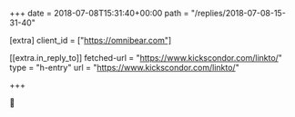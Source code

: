 +++
date = 2018-07-08T15:31:40+00:00
path = "/replies/2018-07-08-15-31-40"

[extra]
client_id = ["https://omnibear.com"]

[[extra.in_reply_to]]
fetched-url = "https://www.kickscondor.com/linkto/"
type = "h-entry"
url = "https://www.kickscondor.com/linkto/"

+++

🎉